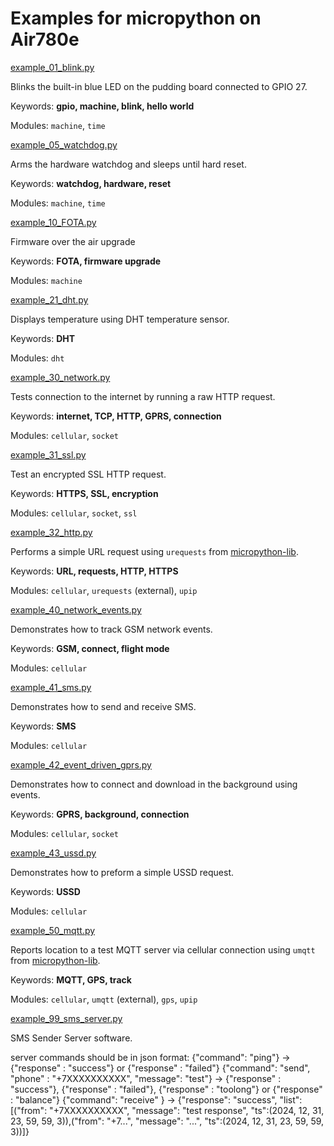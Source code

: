 Examples for micropython on Air780e
===================================

[example_01_blink.py](example_01_blink.py)

Blinks the built-in blue LED on the pudding board connected to GPIO 27.

Keywords: **gpio, machine, blink, hello world**

Modules: `machine`, `time`

[example_05_watchdog.py](example_05_watchdog.py)

Arms the hardware watchdog and sleeps until hard reset.

Keywords: **watchdog, hardware, reset**

Modules: `machine`, `time`

[example_10_FOTA.py](example_05_watchdog.py)

Firmware over the air upgrade

Keywords: **FOTA, firmware upgrade**

Modules: `machine`


[example_21_dht.py](example_21_gps.py)

Displays temperature using DHT temperature sensor.

Keywords: **DHT**

Modules: `dht`

[example_30_network.py](example_30_network.py)

Tests connection to the internet by running a raw HTTP request.

Keywords: **internet, TCP, HTTP, GPRS, connection**

Modules: `cellular`, `socket`

[example_31_ssl.py](example_31_ssl.py)

Test an encrypted SSL HTTP request.

Keywords: **HTTPS, SSL, encryption**

Modules: `cellular`, `socket`, `ssl`

[example_32_http.py](example_32_http.py)

Performs a simple URL request using `urequests` from [micropython-lib](https://github.com/micropython/micropython-lib).

Keywords: **URL, requests, HTTP, HTTPS**

Modules: `cellular`, `urequests` (external), `upip`

[example_40_network_events.py](example_40_network_events.py)

Demonstrates how to track GSM network events.

Keywords: **GSM, connect, flight mode**

Modules: `cellular`

[example_41_sms.py](example_41_sms.py)

Demonstrates how to send and receive SMS.

Keywords: **SMS**

Modules: `cellular`

[example_42_event_driven_gprs.py](example_42_event_driven_gprs.py)

Demonstrates how to connect and download in the background using events.

Keywords: **GPRS, background, connection**

Modules: `cellular`, `socket`

[example_43_ussd.py](example_43_ussd.py)

Demonstrates how to preform a simple USSD request.

Keywords: **USSD**

Modules: `cellular`

[example_50_mqtt.py](example_50_mqtt.py)

Reports location to a test MQTT server via cellular connection using `umqtt` from [micropython-lib](https://github.com/micropython/micropython-lib).

Keywords: **MQTT, GPS, track**

Modules: `cellular`, `umqtt` (external), `gps`, `upip`


[example_99_sms_server.py](example_99_sms_server.py)

SMS Sender Server software.

server commands should be in json format:
{"command": "ping"} -> {"response" : "success"} or {"response" : "failed"}
{"command": "send", "phone" : "+7XXXXXXXXXX", "message": "test"} -> {"response" : "success"}, {"response" : "failed"}, {"response" : "toolong"} or {"response" : "balance"}
{"command": "receive" } -> {"response": "success", "list":[("from": "+7XXXXXXXXXX", "message": "test response", "ts":(2024, 12, 31, 23, 59, 59, 3)),("from": "+7...", "message": "...", "ts":(2024, 12, 31, 23, 59, 59, 3))]}


